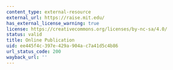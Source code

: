 ```yaml
---
content_type: external-resource
external_url: https://raise.mit.edu/
has_external_license_warning: true
license: https://creativecommons.org/licenses/by-nc-sa/4.0/
status: valid
title: Online Publication
uid: ee445f4c-397e-429a-904a-c7a41d5c4b86
url_status_code: 200
wayback_url: ''
---
```

